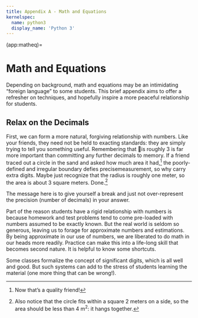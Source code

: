 ```yaml
---
title: Appendix A - Math and Equations
kernelspec:
  name: python3
  display_name: 'Python 3'
---
```


(app:matheq)=
# Math and Equations

Depending on background, math and equations may be an intimidating “foreign language” to some students. This brief appendix aims to
offer a refresher on techniques, and hopefully inspire a more peaceful relationship for students.

## Relax on the Decimals

First, we can form a more natural, forgiving relationship with numbers. Like your friends, they need not be held to exacting standards: they are simply trying to tell you something useful. Remembering that is roughly 3 is far more important than committing any further decimals to memory. If a friend traced out a circle in the sand and asked how much area it had,[^1] the poorly-defined and irregular boundary defies precisemeasurement, so why carry extra digits. Maybe just recognize that the radius is roughly one meter, so the area is about 3 square meters. Done.[^2]

The message here is to give yourself a break and just not over-represent the precision (number of decimals) in your answer. 

Part of the reason students have a rigid relationship with numbers is because homework and test problems tend to come pre-loaded with
numbers assumed to be exactly known. But the real world is seldom so generous, leaving us to forage for approximate numbers and estimations. By being approximate in our use of numbers, we are liberated to do math in our heads more readily. Practice can make this into a life-long skill that becomes second nature. It is helpful to know some shortcuts.

Some classes formalize the concept of significant digits, which is all well and good. But such systems can add to the stress of students learning the material (one more thing that can be wrong!).

[^1]:Now that’s a quality friend!
[^2]: Also notice that the circle fits within a square 2 meters on a side, so the area should be less than 4 m$^2$: it hangs together.